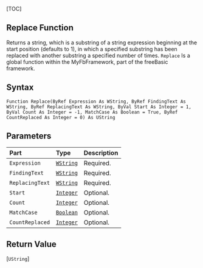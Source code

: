 [TOC]
## Replace Function
Returns a string, which is a substring of a string expression beginning at the start position (defaults to 1), in which a specified substring has been replaced with another substring a specified number of times.
`Replace` Is a global function within the MyFbFramework, part of the freeBasic framework.
## Syntax

```freeBasic
Function Replace(ByRef Expression As WString, ByRef FindingText As WString, ByRef ReplacingText As WString, ByVal Start As Integer = 1, ByVal Count As Integer = -1, MatchCase As Boolean = True, ByRef CountReplaced As Integer = 0) As UString
```

## Parameters

|Part|Type|Description|
| :------------ | :------------ | :------------ |
|`Expression`|[`WString`]("https://www.freebasic.net/wiki/KeyPgWString")|Required.|
|`FindingText`|[`WString`]("https://www.freebasic.net/wiki/KeyPgWString")|Required.|
|`ReplacingText`|[`WString`]("https://www.freebasic.net/wiki/KeyPgWString")|Required.|
|`Start`|[`Integer`]("https://www.freebasic.net/wiki/KeyPgInteger")|Optional.|
|`Count`|[`Integer`]("https://www.freebasic.net/wiki/KeyPgInteger")|Optional.|
|`MatchCase`|[`Boolean`]("https://www.freebasic.net/wiki/KeyPgBoolean")|Optional.|
|`CountReplaced`|[`Integer`]("https://www.freebasic.net/wiki/KeyPgInteger")|Optional.|

## Return Value
[`UString`]

